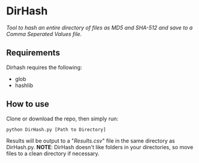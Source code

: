 # DirHash
*Tool to hash an entire directory of files as MD5 and SHA-512 and save to a Comma Seperated Values file.*

## Requirements
Dirhash requires the following:

 - glob
 - hashlib

## How to use
Clone or download the repo, then simply run:
```bash
python DirHash.py [Path to Directory]
```

Results will be output to a "*Results.csv*" file in the same directory as DirHash.py.
**NOTE**: DirHash doesn't like folders in your directories, so move files to a clean directory if necessary.

